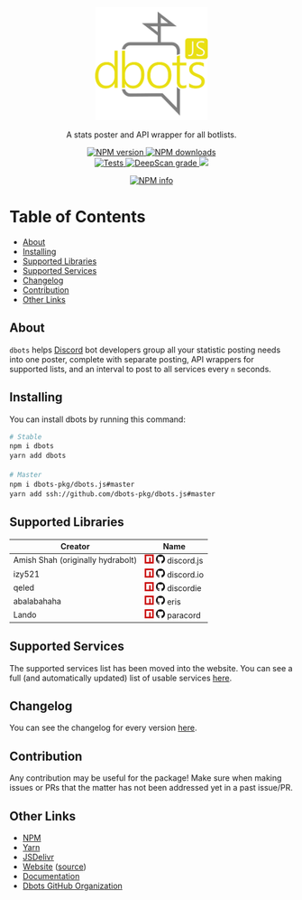 <div align="center">
  <p>
    <img src="static/logo.png" alt="dbots.js logo" width="200" />
  </p>
  <p>A stats poster and API wrapper for all botlists.</p>
  <p>
    <a href="https://www.npmjs.com/package/dbots">
      <img src="https://img.shields.io/npm/v/dbots.svg?maxAge=3600" alt="NPM version" />
    </a>
    <a href="https://www.npmjs.com/package/dbots">
      <img src="https://img.shields.io/npm/dt/dbots.svg?maxAge=3600" alt="NPM downloads" />
    </a>
    <br/>
    <a href="https://github.com/dbots-pkg/dbots.js/actions?query=workflow%3ATest">
      <img src="https://github.com/dbots-pkg/dbots.js/workflows/Test/badge.svg" alt="Tests" />
    </a>
    <a href="https://deepscan.io/dashboard#view=project&tid=11596&pid=14801&bid=284012">
      <img src="https://deepscan.io/api/teams/11596/projects/14801/branches/284011/badge/grade.svg" alt="DeepScan grade">
    </a>
    <a href="https://codecov.io/gh/dbots-pkg/dbots.js">
      <img src="https://codecov.io/gh/dbots-pkg/dbots.js/branch/master/graph/badge.svg?token=VRsBf9XHjN"/>
    </a>
  </p>
  <p>
    <a href="https://nodei.co/npm/dbots/"><img src="https://nodei.co/npm/dbots.png" alt="NPM info" /></a>
  </p>
</div>

<!-- omit in toc -->

# Table of Contents

- [About](#about)
- [Installing](#installing)
- [Supported Libraries](#supported-libraries)
- [Supported Services](#supported-services)
- [Changelog](#changelog)
- [Contribution](#contribution)
- [Other Links](#other-links)

## About

`dbots` helps [Discord](https://discordapp.com) bot developers group all your statistic posting needs into one poster, complete with separate posting, API wrappers for supported lists, and an interval to post to all services every `n` seconds.

## Installing

You can install dbots by running this command:

```sh
# Stable
npm i dbots
yarn add dbots

# Master
npm i dbots-pkg/dbots.js#master
yarn add ssh://github.com/dbots-pkg/dbots.js#master
```

## Supported Libraries

| Creator                           | Name                                                                                                                                   |
| --------------------------------- | -------------------------------------------------------------------------------------------------------------------------------------- |
| Amish Shah (originally hydrabolt) | [![npm](static/npm.png)](https://npm.im/discord.js) [![GitHub](static/github.png)](https://github.com/discordjs/discord.js) discord.js |
| izy521                            | [![npm](static/npm.png)](https://npm.im/discord.io) [![GitHub](static/github.png)](https://github.com/izy521/discord.io) discord.io    |
| qeled                             | [![npm](static/npm.png)](https://npm.im/discordie) [![GitHub](static/github.png)](https://github.com/qeled/discordie) discordie        |
| abalabahaha                       | [![npm](static/npm.png)](https://npm.im/eris) [![GitHub](static/github.png)](https://github.com/abalabahaha/eris) eris                 |
| Lando                             | [![npm](static/npm.png)](https://npm.im/paracord) [![GitHub](static/github.png)](https://github.com/paracordjs/paracord) paracord      |

## Supported Services

The supported services list has been moved into the website.
You can see a full (and automatically updated) list of usable services [here](https://dbots.js.org/#/docs/main/latest/general/services).

## Changelog

You can see the changelog for every version [here](https://dbots.js.org/#/docs/main/latest/general/changelog).

## Contribution

Any contribution may be useful for the package! Make sure when making issues or PRs that the matter has not been addressed yet in a past issue/PR.

## Other Links

- [NPM](https://npmjs.org/package/dbots)
- [Yarn](https://yarn.pm/dbots)
- [JSDelivr](https://www.jsdelivr.com/package/npm/dbots)
- [Website](https://dbots.js.org) ([source](https://github.com/dbots-pkg/dbots-pkg.github.io))
- [Documentation](https://dbots.js.org/#/docs)
- [Dbots GitHub Organization](https://github.com/dbots-pkg)
